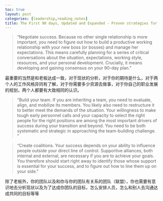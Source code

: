 ```yaml
---
toc: true
layout: post
categories: [leadership,reading_notes]
title: The First 90 days, Updated and Expanded - Proven strategies for getting up to speed faster and smarter - 4
---
```

> “Negotiate success. Because no other single relationship is more important, you need to figure out how to build a productive working relationship with your new boss (or bosses) and manage her expectations. This means carefully planning for a series of critical conversations about the situation, expectations, working style, resources, and your personal development. Crucially, it means developing and gaining consensus on your 90-day plan.”

最重要的当然是和老板达成一致，对于现状的分析，对于你的期待是什么，对于两个人的工作风格异同有了解，对于你需要多少资源去做事，对于你自己的职业发展的规划，两个人都要有大致相同的认识。

> “Build your team. If you are inheriting a team, you need to evaluate, align, and mobilize its members. You likely also need to restructure it to better meet the demands of the situation. Your willingness to make tough early personnel calls and your capacity to select the right people for the right positions are among the most important drivers of success during your transition and beyond. You need to be both systematic and strategic in approaching the team-building challenge.
”

> “Create coalitions. Your success depends on your ability to influence people outside your direct line of control. Supportive alliances, both internal and external, are necessary if you are to achieve your goals. You therefore should start right away to identify those whose support is essential for your success, and to figure out how to line them up on your side.”

除了老板外，你的团队以及和你与你的团队有关系的团队（联盟），你也需要有意识地去分析现状以及为了达成你团队的目标，怎么安排人员，怎么和别人去沟通达成共同的目标等等
